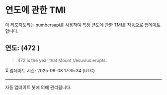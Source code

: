 
# 연도에 관한 TMI

이 리포지토리는 numbersapi를 사용하여 특정 년도에 관한 TMI를 자동으로 업데이트합니다.

## 연도: (472 )
> 472 is the year that Mount Vesuvius erupts.

⏳ 업데이트 시간: 2025-09-08 17:35:34 (UTC)

---
자동 업데이트 봇에 의해 관리됩니다.
